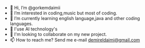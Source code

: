 - 👋 Hi, I’m @gorkemdaimii
- 👀 I’m interested in coding,music but most of coding.
- 🌱 I’m currently learning english language,java and other coding languages.
- 💨 I'use AI technology's
- 💞️ I'm looking to collaborate on my new project.
- 📫 How to reach me? Send me e-mail demireldaimi@gmail.com

<!---
gorkemdaimii/gorkemdaimii is a ✨ special ✨ repository because its `README.md` (this file) appears on your GitHub profile.
You can click the Preview link to take a look at your changes.
--->
